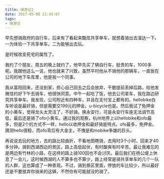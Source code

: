 ```yaml
---
title: 骑游记1
date: 2017-05-08 21:45:07
tags:
- 骑游记
---
```


早先想骑政府的自行车，后来有了看起来酷炫共享单车，就想着骑出去溜达一下。一为体验一下共享单车，二为能够出去玩。

是时候改变死宅的属性了。

我约了个朋友，周五的晚上就约了，他早先买了辆自行车，挺贵的车，1000多呢。我跟他这么一说，他也就来了兴致，虽然平时他从不骑他的那辆车，一直放在公司的地下车库里，他是我一个同事。

我从富阳回来，还没到家，担心自己回去之后会放弃，干脆提前丢掉后路，给他发微信约好下午去骑车，他很快同意。中午一起吃了饭，他去公司拿车，我在路边研究共享单车。我发现，公司附近有四种车，并且在支付宝上都有的。hellobike白车听说是最好骑，但是需要交199元的押金。u-bicycle也是。然后我试了免押金的小黄车，觉得龙头太灵活了，不好骑。换永安行，可是永安行车座无法调节高低，最后还是骑了ofo小黄车。通过我的观察，杭州地界上以hellobike和ofo最多，但是2个的方式不一样，hello以收押金和最好骑是特点。ofo最多，免押金。猜测hello很稳，而ofo背后有大金主，不愧是和mobike争雄的巨头。

再说说去玩的地方，去的路比较曲折，不看地图瞎骑，去用时3个小时，回来才40多分钟。骑到西湖西边的景区，路上高低起伏，有时酸爽有时辛苦。最让我难忘的是两边有竹林的小路，在这样的路上骑100回也不会讨厌。最后我们在杨公堤上休息了一会儿，这时候西湖的人不算多也不算少，路上经常是骑共享单车的几个一队的人群，这也算成了一种景观。不过，骑到景区里面，停放的车比较少，所以最好还是不要放弃你骑来的这辆，不然你有可能就没的骑了。
